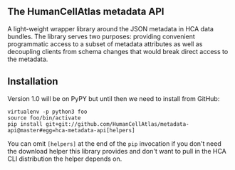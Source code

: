 ## The HumanCellAtlas metadata API

A light-weight wrapper library around the JSON metadata in HCA data bundles.
The library serves two purposes: providing convenient programmatic access to a
subset of metadata attributes as well as decoupling clients from schema changes
that would break direct access to the metadata.


## Installation

Version 1.0 will be on PyPY but until then we need to install from GitHub: 

```
virtualenv -p python3 foo
source foo/bin/activate
pip install git+git://github.com/HumanCellAtlas/metadata-api@master#egg=hca-metadata-api[helpers]
```

You can omit `[helpers]` at the end of the `pip` invocation if you don't need
the download helper this library provides and don't want to pull in the HCA CLI
distribution the helper depends on.
